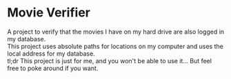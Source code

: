 # Movie Verifier

A project to verify that the movies I have on my hard drive are also logged in my database.  
This project uses absolute paths for locations on my computer and uses the local address for my database.  
tl;dr This project is just for me, and you won't be able to use it... But feel free to poke around if you want.
